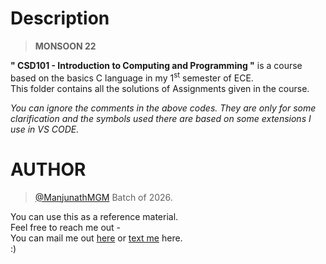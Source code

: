 # Description
 >**MONSOON 22** <br />
 
 
**" CSD101 - Introduction to Computing and Programming "** is a course based on the basics C language in my 1<sup>st</sup> semester of ECE. <br />
This folder contains all the solutions of Assignments given in the course.

_You can ignore the comments in the above codes. They are only for some clarification and the symbols used there are based on some extensions I use in VS CODE._

# AUTHOR 
> [@ManjunathMGM](https://github.com/ManjunathMGM)
> Batch of 2026.


You can use this as a reference material. <br />
Feel free to reach me out - <br />
You can mail me out [here](mailto:mm153@snu.edu.in) or [text me](https://www.instagram.com/man.ju.nath/) here. <br />
:)
